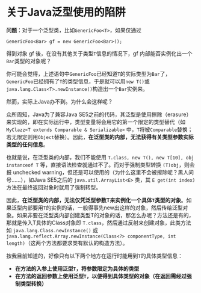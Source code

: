 # 关于Java泛型使用的陷阱

**问题**：对于一个泛型类，比如`GenericFoo<T>`，如果仅通过
```
GenericFoo<Bar> gf = new GenericFoo<Bar>();
```
得到对象 gf 後，在没有其他关于类型`T`信息的情况下，gf 内部能否实例化出一个`Bar`类型的对象呢？

你可能会觉得，上述语句中`GenericFoo`已经知道`T`的实际类型为`Bar`了，`GenericFoo`已经拥有了`T`的类型信息，于是就可以用`new T()`或`java.lang.Class<T>.newInstance()`构造出一个`Bar`实例来。

然而，实际上Java办不到。为什么会这样呢？

众所周知，Java为了兼容Java SE5之前的代码，其泛型是使用擦除（erasure）来实现的，即在实际运行中，类型变量将会用它的第一个限定的类型替代（如 `MyClazz<T extends Comparable & Serializable>` 中，`T`将被`Comparable`替换；若无限定则用`Object`替换）。因此，**在泛型类的内部，无法获得有关类型参数实际类型的任何信息**。

也就是说，在泛型类的内部，我们不能使用 `T.class, new T(), new T[10], obj instanceof T` 等，直接语法检查就通过不了。而对于强制类型转换 `(T)obj`，则会报 unchecked warning，但还是可以使用的（为什么这里不会被擦除呢？黑人问号……），如Java SE5之后的 `java.util.ArrayList<E>` 类，其 `E get(int index)` 方法在最终返回对象时就用了强制转型。

因此，**在泛型类的内部，无法仅凭泛型参数T来实例化一个具体`T`类型的对象**。如果泛型内部要用`T`的实例的话，一般得事先new出这样的对象，然后传给泛型对象。如果非要在泛型类内部创建类型T的对象的话，那怎么办呢？方法还是有的，那就是传入T具体的Class对象即 `T.class`，然后通过反射来创建对象，此类方法如 `java.lang.Class.newInstance()` 或 `java.lang.reflect.Array.newInstance(Class<?> componentType, int length)`（这两个方法都要求类有默认的构造方法）。

按我目前知道的，好像只有以下两个地方在运行时能用到`T`的具体类型信息：
* **在方法的入参上使用泛型`T`，将参数限定为具体的类型**
* **在方法的返回参数上使用泛型`T`，以便得到具体类型的对象（在返回需经过强制类型转换）**

